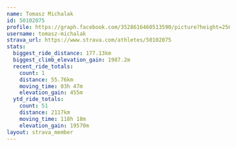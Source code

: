 ```yaml
---
name: Tomasz Michalak
id: 50102075
profile: https://graph.facebook.com/3528616460513590/picture?height=256&width=256
username: tomasz-michalak
strava_url: https://www.strava.com/athletes/50102075
stats:
  biggest_ride_distance: 177.13km
  biggest_climb_elevation_gain: 1987.2m
  recent_ride_totals:
    count: 1
    distance: 55.76km
    moving_time: 03h 47m
    elevation_gain: 455m
  ytd_ride_totals:
    count: 51
    distance: 2117km
    moving_time: 118h 18m
    elevation_gain: 19570m
layout: strava_member
--- 
```

